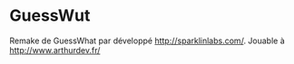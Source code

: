 # GuessWut

Remake de GuessWhat par développé http://sparklinlabs.com/.
Jouable à http://www.arthurdev.fr/